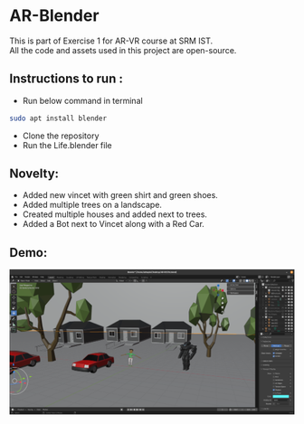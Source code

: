 # AR-Blender
This is part of Exercise 1 for AR-VR course at SRM IST.<br>
All the code and assets used in this project are open-source.

## Instructions to run :
* Run below command in terminal
```bash
sudo apt install blender
```
* Clone the repository
* Run the Life.blender file


## Novelty:
* Added new vincet with green shirt and green shoes.
* Added multiple trees on a landscape.
* Created multiple houses and added next to trees.
* Added a Bot next to Vincet along with a Red Car.

## Demo:
![Demo Image](https://github.com/abhay-lal/AR-Blender/blob/master/Images/vincet'sLife.png)
